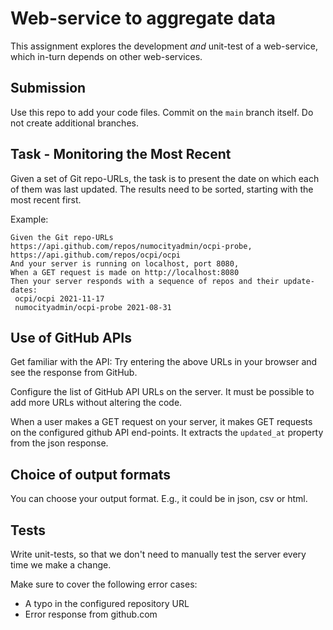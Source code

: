 # Web-service to aggregate data

This assignment explores the development _and_ unit-test of a web-service, which in-turn depends on other web-services.

## Submission

Use this repo to add your code files. Commit on the `main` branch itself. Do not create additional branches.

## Task - Monitoring the Most Recent

Given a set of Git repo-URLs, the task is to present the date on which each of them was last updated.
The results need to be sorted, starting with the most recent first.

Example: 
```gherkin
Given the Git repo-URLs https://api.github.com/repos/numocityadmin/ocpi-probe, https://api.github.com/repos/ocpi/ocpi
And your server is running on localhost, port 8080,
When a GET request is made on http://localhost:8080
Then your server responds with a sequence of repos and their update-dates:
 ocpi/ocpi 2021-11-17
 numocityadmin/ocpi-probe 2021-08-31
```

## Use of GitHub APIs

Get familiar with the API: Try entering the above URLs in your browser and see the response from GitHub.

Configure the list of GitHub API URLs on the server. It must be possible to add more URLs without altering the code.

When a user makes a GET request on your server, it makes GET requests on the configured github API end-points.
It extracts the `updated_at` property from the json response.

## Choice of output formats

You can choose your output format. E.g., it could be in json, csv or html.

## Tests

Write unit-tests, so that we don't need to manually test the server every time we make a change.

Make sure to cover the following error cases:
- A typo in the configured repository URL
- Error response from github.com
